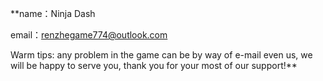 **name：Ninja Dash

email：renzhegame774@outlook.com


Warm tips: any problem in the game can be by way of e-mail even us, we will be happy to serve you, thank you for your most of our support!**
